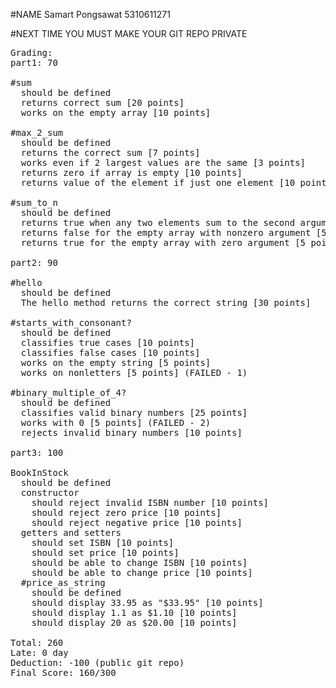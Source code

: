 #NAME  Samart   Pongsawat  5310611271

#NEXT TIME YOU MUST MAKE YOUR GIT REPO PRIVATE

<pre>
Grading:
part1: 70

#sum
  should be defined
  returns correct sum [20 points]
  works on the empty array [10 points]

#max_2_sum
  should be defined
  returns the correct sum [7 points]
  works even if 2 largest values are the same [3 points]
  returns zero if array is empty [10 points]
  returns value of the element if just one element [10 points]

#sum_to_n
  should be defined
  returns true when any two elements sum to the second argument [30 points] (FAILED - 1)
  returns false for the empty array with nonzero argument [5 points]
  returns true for the empty array with zero argument [5 points]

part2: 90

#hello
  should be defined
  The hello method returns the correct string [30 points]

#starts_with_consonant?
  should be defined
  classifies true cases [10 points]
  classifies false cases [10 points]
  works on the empty string [5 points]
  works on nonletters [5 points] (FAILED - 1)

#binary_multiple_of_4?
  should be defined
  classifies valid binary numbers [25 points]
  works with 0 [5 points] (FAILED - 2)
  rejects invalid binary numbers [10 points]

part3: 100

BookInStock
  should be defined
  constructor
    should reject invalid ISBN number [10 points]
    should reject zero price [10 points]
    should reject negative price [10 points]
  getters and setters
    should set ISBN [10 points]
    should set price [10 points]
    should be able to change ISBN [10 points]
    should be able to change price [10 points]
  #price_as_string
    should be defined
    should display 33.95 as "$33.95" [10 points]
    should display 1.1 as $1.10 [10 points]
    should display 20 as $20.00 [10 points]

Total: 260
Late: 0 day
Deduction: -100 (public git repo)
Final Score: 160/300
</pre>

